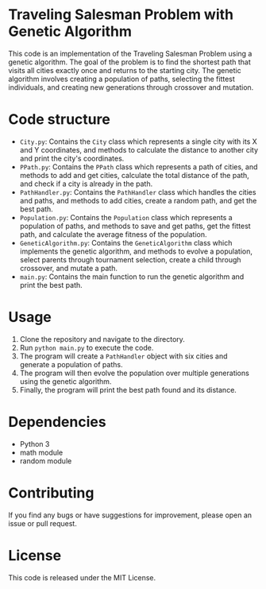 # Traveling Salesman Problem with Genetic Algorithm

This code is an implementation of the Traveling Salesman Problem using a genetic algorithm. The goal of the problem is to find the shortest path that visits all cities exactly once and returns to the starting city. The genetic algorithm involves creating a population of paths, selecting the fittest individuals, and creating new generations through crossover and mutation.

# Code structure

- `City.py`: Contains the `City` class which represents a single city with its X and Y coordinates, and methods to calculate the distance to another city and print the city's coordinates.
- `PPath.py`: Contains the `PPath` class which represents a path of cities, and methods to add and get cities, calculate the total distance of the path, and check if a city is already in the path.
- `PathHandler.py`: Contains the `PathHandler` class which handles the cities and paths, and methods to add cities, create a random path, and get the best path.
- `Population.py`: Contains the `Population` class which represents a population of paths, and methods to save and get paths, get the fittest path, and calculate the average fitness of the population.
- `GeneticAlgorithm.py`: Contains the `GeneticAlgorithm` class which implements the genetic algorithm, and methods to evolve a population, select parents through tournament selection, create a child through crossover, and mutate a path.
- `main.py`: Contains the main function to run the genetic algorithm and print the best path.

# Usage

1. Clone the repository and navigate to the directory.
2. Run `python main.py` to execute the code.
3. The program will create a `PathHandler` object with six cities and generate a population of paths.
4. The program will then evolve the population over multiple generations using the genetic algorithm.
5. Finally, the program will print the best path found and its distance.


# Dependencies

- Python 3
- math module
- random module

# Contributing

If you find any bugs or have suggestions for improvement, please open an issue or pull request.

# License

This code is released under the MIT License.
